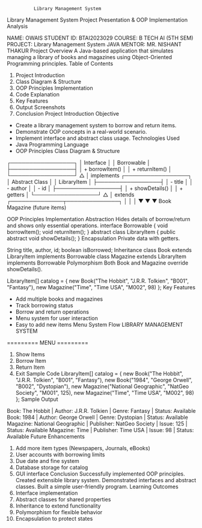               Library Management System
Library Management System Project Presentation & OOP Implementation Analysis

NAME: OWAIS
STUDENT ID: BTAI2023029
COURSE: B TECH AI (5TH SEM)
PROJECT: Library Management System
JAVA MENTOR: MR. NISHANT THAKUR
Project Overview
A Java-based application that simulates managing a library of books and magazines using Object-Oriented Programming principles.
Table of Contents
1. Project Introduction
2. Class Diagram & Structure
3. OOP Principles Implementation
4. Code Explanation
5. Key Features
6. Output Screenshots
7. Conclusion
Project Introduction
Objective
- Create a library management system to borrow and return items.
- Demonstrate OOP concepts in a real-world scenario.
- Implement interface and abstract class usage.
Technologies Used
- Java Programming Language
- OOP Principles
Class Diagram & Structure

┌─────────────────┐
│   Interface     │
│  Borrowable     │
├─────────────────┤
│ + borrowItem()  │
│ + returnItem()  │
└─────────────────┘
        △
        │ implements
┌─────────────────┐
│  Abstract Class │
│  LibraryItem    │
├─────────────────┤
│ - title         │
│ - author        │
│ - id            │
├─────────────────┤
│ + showDetails() │
│ + getters       │
└─────────────────┘
        △
        │ extends
 ┌──────────────┬──────────────┐
 │              │              │
▼               ▼              ▼
Book        Magazine       (future items)





OOP Principles Implementation
Abstraction
Hides details of borrow/return and shows only essential operations.
interface Borrowable {
    void borrowItem();
    void returnItem();
}
abstract class LibraryItem {
    public abstract void showDetails();
}
Encapsulation
Private data with getters.

String title, author, id;
boolean isBorrowed;
Inheritance
class Book extends LibraryItem implements Borrowable
class Magazine extends LibraryItem implements Borrowable
Polymorphism
Both Book and Magazine override showDetails().

LibraryItem[] catalog = {
    new Book("The Hobbit", "J.R.R. Tolkien", "B001", "Fantasy"),
    new Magazine("Time", "Time USA", "M002", 98)
};
Key Features
- Add multiple books and magazines
- Track borrowing status
- Borrow and return operations
- Menu system for user interaction
- Easy to add new items
Menu System Flow
LIBRARY MANAGEMENT SYSTEM

========= MENU =========
1. Show Items
2. Borrow Item
3. Return Item
4. Exit
Sample Code
LibraryItem[] catalog = {
    new Book("The Hobbit", "J.R.R. Tolkien", "B001", "Fantasy"),
    new Book("1984", "George Orwell", "B002", "Dystopian"),
    new Magazine("National Geographic", "NatGeo Society", "M001", 125),
    new Magazine("Time", "Time USA", "M002", 98)
};
Sample Output

Book: The Hobbit | Author: J.R.R. Tolkien | Genre: Fantasy | Status: Available
Book: 1984 | Author: George Orwell | Genre: Dystopian | Status: Available
Magazine: National Geographic | Publisher: NatGeo Society | Issue: 125 | Status: Available
Magazine: Time | Publisher: Time USA | Issue: 98 | Status: Available
Future Enhancements
1. Add more item types (Newspapers, Journals, eBooks)
2. User accounts with borrowing limits
3. Due date and fine system
4. Database storage for catalog
5. GUI interface
Conclusion
Successfully implemented OOP principles.
Created extensible library system.
Demonstrated interfaces and abstract classes.
Built a simple user-friendly program.
Learning Outcomes
1. Interface implementation
2. Abstract classes for shared properties
3. Inheritance to extend functionality
4. Polymorphism for flexible behavior
5. Encapsulation to protect states
